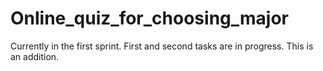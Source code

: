 # Online_quiz_for_choosing_major

Currently in the first sprint.
First and second tasks are in progress.
This is an addition.
